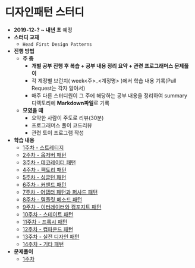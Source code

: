 # 디자인패턴 스터디

* **2019-12-? ~ 내년 초** 예정
* **스터디 교재**
  * `Head First Design Patterns`
* **진행 방법**
  * **주 중**
    * **개별 공부 진행 후 복습 + 공부 내용 정리 요약 + 관련 프로그래머스 문제풀이**
    * 각 계정별 브런치( week&lt;주&gt;\_&lt;계정명&gt; )에서 학습 내용 기록(Pull Request는 각자 알아서)
    * 매주 다른 스터디원이 그 주에 해당하는 공부 내용을 정리하여 summary 디렉토리에 **Markdown파일**로 기록
  * **모였을 때**
    * 요약한 사람이 주도로 리뷰(30분)
    * 프로그래머스 풀이 코드리뷰
    * 관련  토이 프로그램 작성
* **학습 내용**
  * [1주차 - 스트레티지 ]()
  * [2주차 - 옵저버 패턴]()
  * [3주차 - 데코레이터 패턴]()
  * [4주차 - 팩토리 패턴]()
  * [5주차 - 싱글턴 패턴]()
  * [6주차 - 커맨드 패턴]()
  * [7주차 - 어댑터 패턴과 퍼사드 패턴]()
  * [8주차 - 템플릿 메소드 패턴]()
  * [9주차 - 이터레이터와 컴포지트 패턴]()
  * [10주차 - 스테이트 패턴]()
  * [11주차 - 프록시 패턴]()
  * [12주차 - 컴파운드 패턴]()
  * [13주차 - 실전 디자인 패턴]()
  * [14주차 - 기타 패턴]()
* **문제풀이**
  * [1주차]()
